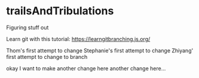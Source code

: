 # trailsAndTribulations
Figuring stuff out

Learn git with this tutorial:
https://learngitbranching.js.org/

Thom's first attempt to change
Stephanie's first attempt to change
Zhiyang' first attempt to change to branch

okay I want to make another change here
another change here...